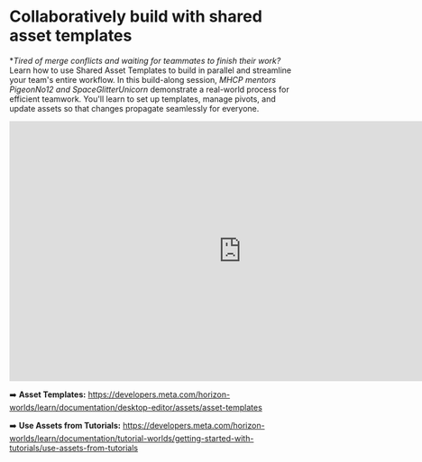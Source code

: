 # Collaboratively build with shared asset templates
**Tired of merge conflicts and waiting for teammates to finish their work?* Learn how to use Shared Asset Templates to build in parallel and streamline your team's entire workflow. In this build-along session, *MHCP mentors PigeonNo12 and SpaceGlitterUnicorn* demonstrate a real-world process for efficient teamwork. You'll learn to set up templates, manage pivots, and update assets so that changes propagate seamlessly for everyone.



<iframe width="821" height="462" src="https://www.youtube.com/embed/Q18hoNIK1Kk" title="Build-Along: Team Up! Smarter Collabs with Asset Templates with PigeonNo12 &amp; SpaceGlitterUnicorn" frameborder="0" allow="accelerometer; autoplay; clipboard-write; encrypted-media; gyroscope; picture-in-picture; web-share" referrerpolicy="strict-origin-when-cross-origin" allowfullscreen></iframe>

➡️ **Asset Templates:** https://developers.meta.com/horizon-worlds/learn/documentation/desktop-editor/assets/asset-templates

➡️ **Use Assets from Tutorials:** https://developers.meta.com/horizon-worlds/learn/documentation/tutorial-worlds/getting-started-with-tutorials/use-assets-from-tutorials